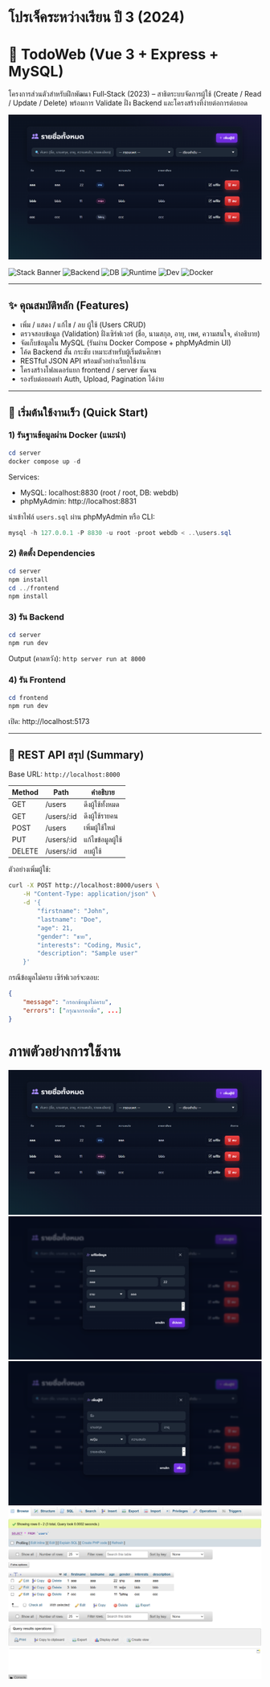 # โปรเจ็คระหว่างเรียน ปี 3 (2024)
# 📌 TodoWeb (Vue 3 + Express + MySQL)

โครงการส่วนตัวสำหรับฝึกพัฒนา Full‑Stack (2023) – สาธิตระบบจัดการผู้ใช้ (Create / Read / Update / Delete) พร้อมการ Validate ฝั่ง Backend และโครงสร้างที่ง่ายต่อการต่อยอด

![Banner](Review/R1.png)

![Stack Banner](https://img.shields.io/badge/Frontend-Vue%203%20%2B%20Vite-42b883?logo=vue.js&logoColor=white)
![Backend](https://img.shields.io/badge/Backend-Express%20JS-000000?logo=express&logoColor=white)
![DB](https://img.shields.io/badge/Database-MySQL%205.7-0F5D95?logo=mysql&logoColor=white)
![Runtime](https://img.shields.io/badge/Runtime-Node.js%20LTS-339933?logo=node.js&logoColor=white)
![Dev](https://img.shields.io/badge/Dev%20Tool-Vite-646CFF?logo=vite&logoColor=white)
![Docker](https://img.shields.io/badge/Container-MySQL%20%2B%20phpMyAdmin-0db7ed?logo=docker&logoColor=white)


---

## ✨ คุณสมบัติหลัก (Features)

- เพิ่ม / แสดง / แก้ไข / ลบ ผู้ใช้ (Users CRUD)
- ตรวจสอบข้อมูล (Validation) ฝั่งเซิร์ฟเวอร์ (ชื่อ, นามสกุล, อายุ, เพศ, ความสนใจ, คำอธิบาย)
- จัดเก็บข้อมูลใน MySQL (รันผ่าน Docker Compose + phpMyAdmin UI)
- โค้ด Backend สั้น กระชับ เหมาะสำหรับผู้เริ่มต้นศึกษา
- RESTful JSON API พร้อมตัวอย่างเรียกใช้งาน
- โครงสร้างโฟลเดอร์แยก frontend / server ชัดเจน
- รองรับต่อยอดทำ Auth, Upload, Pagination ได้ง่าย


---

## 🚀 เริ่มต้นใช้งานเร็ว (Quick Start)

### 1) รันฐานข้อมูลผ่าน Docker (แนะนำ)

```powershell
cd server
docker compose up -d
```

Services:
- MySQL: localhost:8830 (root / root, DB: webdb)
- phpMyAdmin: http://localhost:8831

นำเข้าไฟล์ `users.sql` ผ่าน phpMyAdmin หรือ CLI:
```powershell
mysql -h 127.0.0.1 -P 8830 -u root -proot webdb < ..\users.sql
```

### 2) ติดตั้ง Dependencies
```powershell
cd server
npm install
cd ../frontend
npm install
```

### 3) รัน Backend
```powershell
cd server
npm run dev
```
Output (คาดหวัง): `http server run at 8000`

### 4) รัน Frontend
```powershell
cd frontend
npm run dev
```
เปิด: http://localhost:5173

---

## 🔌 REST API สรุป (Summary)

Base URL: `http://localhost:8000`

| Method | Path          | คำอธิบาย          |
|--------|---------------|-------------------|
| GET    | /users        | ดึงผู้ใช้ทั้งหมด |
| GET    | /users/:id    | ดึงผู้ใช้รายคน   |
| POST   | /users        | เพิ่มผู้ใช้ใหม่   |
| PUT    | /users/:id    | แก้ไขข้อมูลผู้ใช้ |
| DELETE | /users/:id    | ลบผู้ใช้          |

ตัวอย่างเพิ่มผู้ใช้:
```bash
curl -X POST http://localhost:8000/users \
	-H "Content-Type: application/json" \
	-d '{
		"firstname": "John",
		"lastname": "Doe",
		"age": 21,
		"gender": "ชาย",
		"interests": "Coding, Music",
		"description": "Sample user"
	}'
```

กรณีข้อมูลไม่ครบ เซิร์ฟเวอร์จะตอบ:
```json
{
	"message": "กรอกข้อมูลไม่ครบ",
	"errors": ["กรุณากรอกชื่อ", ...]
}
```

# ภาพตัวอย่างการใช้งาน

![R1](Review/R1.png)
![R2](Review/R2.png)
![R3](Review/R3.png)
![R4](Review/R4.png)
